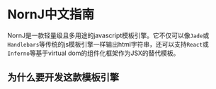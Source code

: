 # NornJ中文指南
NornJ是一款轻量级且多用途的javascript模板引擎。它不仅可以像`Jade`或`Handlebars`等传统的js模板引擎一样输出html字符串，还可以支持`React`或`Inferno`等基于virtual dom的组件化框架作为JSX的替代模板。

## 为什么要开发这款模板引擎

